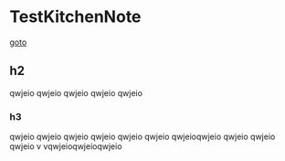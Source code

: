 # TestKitchenNote

[goto](test1.md)


## h2

qwjeio
qwjeio
qwjeio
qwjeio
qwjeio

### h3

qwjeio
qwjeio
qwjeio
qwjeio
qwjeio
qwjeio
qwjeioqwjeio
qwjeio
qwjeio
qwjeio
v
vqwjeioqwjeioqwjeio

